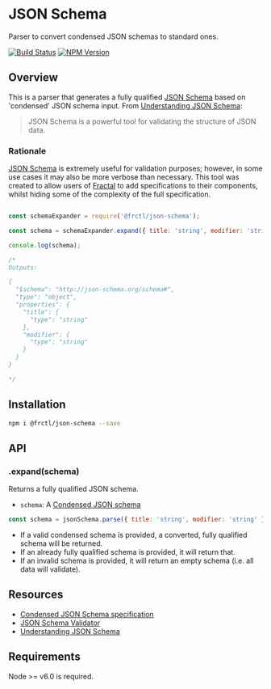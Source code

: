 # JSON Schema

Parser to convert condensed JSON schemas to standard ones.

[![Build Status](https://img.shields.io/travis/frctl/json-schema/master.svg?style=flat-square)](https://travis-ci.org/frctl/json-schema)
[![NPM Version](https://img.shields.io/npm/v/@frctl/json-schema.svg?style=flat-square)](https://www.npmjs.com/package/@frctl/json-schema)

## Overview

This is a parser that generates a fully qualified [JSON Schema](http://json-schema.org/) based on 'condensed' JSON schema input. From [Understanding JSON Schema](https://spacetelescope.github.io/understanding-json-schema/):
> JSON Schema is a powerful tool for validating the structure of JSON data.

### Rationale
[JSON Schema](http://json-schema.org/) is extremely useful for validation purposes; however, in some use cases it may also be more verbose than necessary. This tool was created to allow users of [Fractal](https://github.com/frctl/v2) to add specifications to their components, whilst hiding some of the complexity of the full specification.

```js

const schemaExpander = require('@frctl/json-schema');

const schema = schemaExpander.expand({ title: 'string', modifier: 'string' });

console.log(schema);

/*
Outputs:

{
  "$schema": "http://json-schema.org/schema#",
  "type": "object",
  "properties": {
    "title": {
      "type": "string"
    },
    "modifier": {
      "type": "string"
    }
  }
}

*/
```

## Installation

```bash
npm i @frctl/json-schema --save
```

## API

### .expand(schema)

Returns a fully qualified JSON schema.

* `schema`: A [Condensed JSON schema](/docs/schema.md)


```js
const schema = jsonSchema.parse({ title: 'string', modifier: 'string' });
```

- If a valid condensed schema is provided, a converted, fully qualified schema will be returned.
- If an already fully qualified schema is provided, it will return that.
- If an invalid schema is provided, it will return an empty schema (i.e. all data will validate).


## Resources
* [Condensed JSON Schema specification](/docs/schema.md)
* [JSON Schema Validator](http://www.jsonschemavalidator.net/)
* [Understanding JSON Schema](https://spacetelescope.github.io/understanding-json-schema/)

## Requirements

Node >= v6.0 is required.
